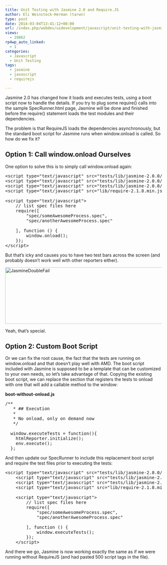 ```yaml
---
title: Unit Testing with Jasmine 2.0 and Require.JS
author: Eli Weinstock-Herman (tarwn)
type: post
date: 2014-03-04T13:41:12+00:00
url: /index.php/webdev/uidevelopment/javascript/unit-testing-with-jasmine-2-0-and-require-js/
views:
  - 19862
rp4wp_auto_linked:
  - 1
categories:
  - Javascript
  - Unit Testing
tags:
  - jasmine
  - javascript
  - requirejs

---
```

Jasmine 2.0 has changed how it loads and executes tests, using a boot script now to handle the details. If you try to plug some require() calls into the sample SpecRunner.html page, Jasmine will be done and finished before the require() statement loads the test modules and their dependencies.

The problem is that RequireJS loads the dependencies asynchronously, but the standard boot script for Jasmine runs when window.onload is called. So how do we fix it?

## Option 1: Call window.onload Ourselves

One option to solve this is to simply call window.onload again:

<pre>&lt;script type="text/javascript" src="tests/lib/jasmine-2.0.0/jasmine.js"&gt;&lt;/script&gt;
&lt;script type="text/javascript" src="tests/lib/jasmine-2.0.0/jasmine-html.js"&gt;&lt;/script&gt;
&lt;script type="text/javascript" src="tests/lib/jasmine-2.0.0/boot.js"&gt;&lt;/script&gt;
&lt;script type="text/javascript" src="lib/require-2.1.8.min.js" data-main="test-main"&gt;&lt;/script&gt;

&lt;script type="text/javascript"&gt;
	// list spec files here
	require([
		"spec/someAwesomeProcess.spec",
		"spec/anotherAwesomeProcess.spec"

	], function () {
		window.onload();
	});
&lt;/script&gt;</pre>

But that&#8217;s icky and causes you to have two test bars across the screen (and probably doesn&#8217;t work well with other reporters either).

[<img src="http://blogs.ltd.local/wp-content/uploads/2014/02/JasmineDoubleFail.png" alt="JasmineDoubleFail" width="726" height="182" class="aligncenter size-full wp-image-2477" srcset="http://blogs.ltd.local/wp-content/uploads/2014/02/JasmineDoubleFail.png 726w, http://blogs.ltd.local/wp-content/uploads/2014/02/JasmineDoubleFail-300x75.png 300w" sizes="(max-width: 726px) 100vw, 726px" />][1]

Yeah, that&#8217;s special.

## Option 2: Custom Boot Script

Or we can fix the root cause, the fact that the tests are running on window.onload and that doesn&#8217;t play well with AMD. The boot script included with Jasmine is supposed to be a template that can be customized to your own needs, so let&#8217;s take advantage of that. Copying the existing boot script, we can replace the section that registers the tests to onload with one that will add a callable method to the window:

**boot-without-onload.js**

<pre>/**
   * ## Execution
   *
   * No onload, only on demand now
   */

  window.executeTests = function(){
    htmlReporter.initialize();
    env.execute();
  };</pre>

And then update our SpecRunner to include this replacement boot script and require the test files prior to executing the tests:

<pre>&lt;script type="text/javascript" src="tests/lib/jasmine-2.0.0/jasmine.js"&gt;&lt;/script&gt;
    &lt;script type="text/javascript" src="tests/lib/jasmine-2.0.0/jasmine-html.js"&gt;&lt;/script&gt;
    &lt;script type="text/javascript" src="tests/lib/jasmine-2.0.0/boot-without-onload.js"&gt;&lt;/script&gt;
    &lt;script type="text/javascript" src="lib/require-2.1.8.min.js" data-main="test-main"&gt;&lt;/script&gt;

    &lt;script type="text/javascript"&gt;
        // list spec files here
        require([
            "spec/someAwesomeProcess.spec",
            "spec/anotherAwesomeProcess.spec"

        ], function () {
            window.executeTests();
        });
    &lt;/script&gt;</pre>

And there we go, Jasmine is now working exactly the same as if we were running without RequireJS (and had pasted 500 script tags in the file).

 [1]: http://blogs.ltd.local/wp-content/uploads/2014/02/JasmineDoubleFail.png